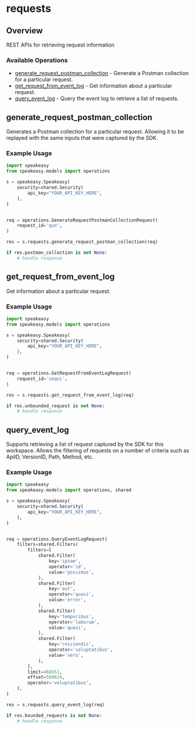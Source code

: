 # requests

## Overview

REST APIs for retrieving request information

### Available Operations

* [generate_request_postman_collection](#generate_request_postman_collection) - Generate a Postman collection for a particular request.
* [get_request_from_event_log](#get_request_from_event_log) - Get information about a particular request.
* [query_event_log](#query_event_log) - Query the event log to retrieve a list of requests.

## generate_request_postman_collection

Generates a Postman collection for a particular request. 
Allowing it to be replayed with the same inputs that were captured by the SDK.

### Example Usage

```python
import speakeasy
from speakeasy.models import operations

s = speakeasy.Speakeasy(
    security=shared.Security(
        api_key="YOUR_API_KEY_HERE",
    ),
)


req = operations.GenerateRequestPostmanCollectionRequest(
    request_id='quo',
)

res = s.requests.generate_request_postman_collection(req)

if res.postman_collection is not None:
    # handle response
```

## get_request_from_event_log

Get information about a particular request.

### Example Usage

```python
import speakeasy
from speakeasy.models import operations

s = speakeasy.Speakeasy(
    security=shared.Security(
        api_key="YOUR_API_KEY_HERE",
    ),
)


req = operations.GetRequestFromEventLogRequest(
    request_id='sequi',
)

res = s.requests.get_request_from_event_log(req)

if res.unbounded_request is not None:
    # handle response
```

## query_event_log

Supports retrieving a list of request captured by the SDK for this workspace.
Allows the filtering of requests on a number of criteria such as ApiID, VersionID, Path, Method, etc.

### Example Usage

```python
import speakeasy
from speakeasy.models import operations, shared

s = speakeasy.Speakeasy(
    security=shared.Security(
        api_key="YOUR_API_KEY_HERE",
    ),
)


req = operations.QueryEventLogRequest(
    filters=shared.Filters(
        filters=[
            shared.Filter(
                key='ipsam',
                operator='id',
                value='possimus',
            ),
            shared.Filter(
                key='aut',
                operator='quasi',
                value='error',
            ),
            shared.Filter(
                key='temporibus',
                operator='laborum',
                value='quasi',
            ),
            shared.Filter(
                key='reiciendis',
                operator='voluptatibus',
                value='vero',
            ),
        ],
        limit=468651,
        offset=509624,
        operator='voluptatibus',
    ),
)

res = s.requests.query_event_log(req)

if res.bounded_requests is not None:
    # handle response
```
